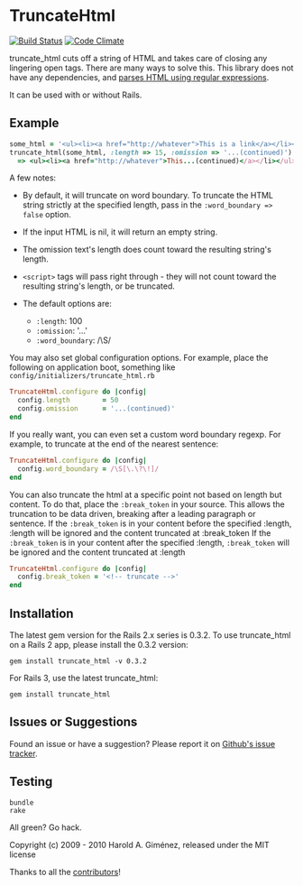 TruncateHtml
============

[![Build Status](https://secure.travis-ci.org/hgmnz/truncate_html.png?branch=master)](http://travis-ci.org/hgmnz/truncate_html)
[![Code Climate](https://codeclimate.com/github/hgmnz/truncate_html.png)](https://codeclimate.com/github/hgmnz/truncate_html)

truncate_html cuts off a string of HTML and takes care of closing any lingering open tags. There are many ways to solve this. This library does not have any dependencies, and [parses HTML using regular expressions](http://stackoverflow.com/questions/1732348/regex-match-open-tags-except-xhtml-self-contained-tags/1732454#1732454).

It can be used with or without Rails.

Example
-------

```ruby
some_html = '<ul><li><a href="http://whatever">This is a link</a></li></ul>'
truncate_html(some_html, :length => 15, :omission => '...(continued)')
  => <ul><li><a href="http://whatever">This...(continued)</a></li></ul>
```

A few notes:

* By default, it will truncate on word boundary.
  To truncate the HTML string strictly at the specified length, pass in the `:word_boundary => false` option.
* If the input HTML is nil, it will return an empty string.
* The omission text's length does count toward the resulting string's length.
* `<script>` tags will pass right through - they will not count toward the resulting string's length, or be truncated.

* The default options are:
  * `:length`: 100
  * `:omission`: '...'
  * `:word_boundary`: /\S/

You may also set global configuration options.
For example, place the following on application boot,
something like `config/initializers/truncate_html.rb`

```ruby
TruncateHtml.configure do |config|
  config.length        = 50
  config.omission      = '...(continued)'
end
```

If you really want, you can even set a custom word boundary regexp.
For example, to truncate at the end of the nearest sentence:

```ruby
TruncateHtml.configure do |config|
  config.word_boundary = /\S[\.\?\!]/
end
```

You can also truncate the html at a specific point not based on length but content.
To do that, place the `:break_token` in your source. This allows the truncation to be
data driven, breaking after a leading paragraph or sentence. If the
`:break_token` is in your content before the specified :length, :length will be
ignored and the content truncated at :break_token
If the `:break_token` is in your content after the specified :length,
`:break_token` will be ignored and the content truncated at :length

```ruby
TruncateHtml.configure do |config|
  config.break_token = '<!-- truncate -->'
end
```
Installation
------------

The latest gem version for the Rails 2.x series is 0.3.2.
To use truncate_html on a Rails 2 app, please install the 0.3.2 version:

    gem install truncate_html -v 0.3.2

For Rails 3, use the latest truncate_html:

    gem install truncate_html

Issues or Suggestions
---------------------

Found an issue or have a suggestion? Please report it on [Github's issue tracker](http://github.com/hgmnz/truncate_html/issues).

Testing
-------

    bundle
    rake

All green? Go hack.

Copyright (c) 2009 - 2010 Harold A. Giménez, released under the MIT license

Thanks to all the [contributors](https://github.com/hgmnz/truncate_html/contributors)!
